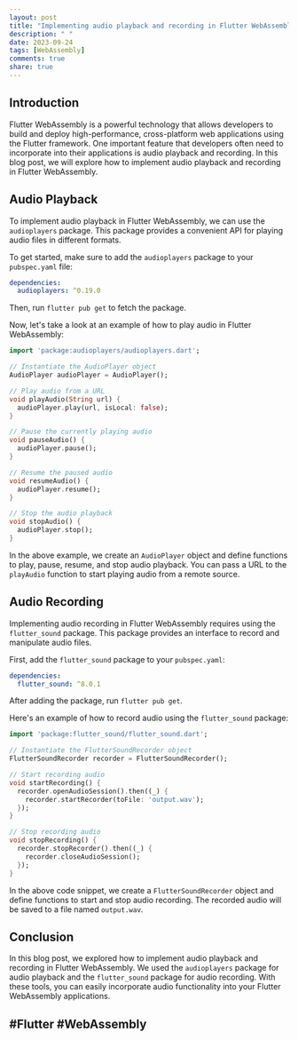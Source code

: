 ```yaml
---
layout: post
title: "Implementing audio playback and recording in Flutter WebAssembly"
description: " "
date: 2023-09-24
tags: [WebAssembly]
comments: true
share: true
---
```


## Introduction

Flutter WebAssembly is a powerful technology that allows developers to build and deploy high-performance, cross-platform web applications using the Flutter framework. One important feature that developers often need to incorporate into their applications is audio playback and recording. In this blog post, we will explore how to implement audio playback and recording in Flutter WebAssembly.

## Audio Playback

To implement audio playback in Flutter WebAssembly, we can use the `audioplayers` package. This package provides a convenient API for playing audio files in different formats.

To get started, make sure to add the `audioplayers` package to your `pubspec.yaml` file:

```yaml
dependencies:
  audioplayers: ^0.19.0
```

Then, run `flutter pub get` to fetch the package.

Now, let's take a look at an example of how to play audio in Flutter WebAssembly:

```dart
import 'package:audioplayers/audioplayers.dart';

// Instantiate the AudioPlayer object
AudioPlayer audioPlayer = AudioPlayer();

// Play audio from a URL
void playAudio(String url) {
  audioPlayer.play(url, isLocal: false);
}

// Pause the currently playing audio
void pauseAudio() {
  audioPlayer.pause();
}

// Resume the paused audio
void resumeAudio() {
  audioPlayer.resume();
}

// Stop the audio playback
void stopAudio() {
  audioPlayer.stop();
}
```

In the above example, we create an `AudioPlayer` object and define functions to play, pause, resume, and stop audio playback. You can pass a URL to the `playAudio` function to start playing audio from a remote source.

## Audio Recording

Implementing audio recording in Flutter WebAssembly requires using the `flutter_sound` package. This package provides an interface to record and manipulate audio files.

First, add the `flutter_sound` package to your `pubspec.yaml`:

```yaml
dependencies:
  flutter_sound: ^8.0.1
```

After adding the package, run `flutter pub get`.

Here's an example of how to record audio using the `flutter_sound` package:

```dart
import 'package:flutter_sound/flutter_sound.dart';

// Instantiate the FlutterSoundRecorder object
FlutterSoundRecorder recorder = FlutterSoundRecorder();

// Start recording audio
void startRecording() {
  recorder.openAudioSession().then((_) {
    recorder.startRecorder(toFile: 'output.wav');
  });
}

// Stop recording audio
void stopRecording() {
  recorder.stopRecorder().then((_) {
    recorder.closeAudioSession();
  });
}
```

In the above code snippet, we create a `FlutterSoundRecorder` object and define functions to start and stop audio recording. The recorded audio will be saved to a file named `output.wav`.

## Conclusion

In this blog post, we explored how to implement audio playback and recording in Flutter WebAssembly. We used the `audioplayers` package for audio playback and the `flutter_sound` package for audio recording. With these tools, you can easily incorporate audio functionality into your Flutter WebAssembly applications.

## #Flutter #WebAssembly